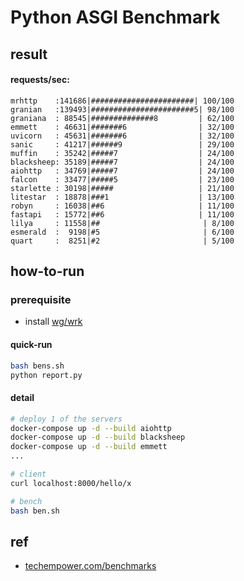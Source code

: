 # Python ASGI Benchmark

## result
#### requests/sec:
```
mrhttp    :141686|#######################| 100/100
granian   :139493|#######################5| 98/100
graniana  : 88545|##############8         | 62/100
emmett    : 46631|#######6                | 32/100
uvicorn   : 45631|#######6                | 32/100
sanic     : 41217|######9                 | 29/100
muffin    : 35242|#####7                  | 24/100
blacksheep: 35189|#####7                  | 24/100
aiohttp   : 34769|#####7                  | 24/100
falcon    : 33477|#####5                  | 23/100
starlette : 30198|#####                   | 21/100
litestar  : 18878|###1                    | 13/100
robyn     : 16038|##6                     | 11/100
fastapi   : 15772|##6                     | 11/100
lilya     : 11558|##                       | 8/100
esmerald  :  9198|#5                       | 6/100
quart     :  8251|#2                       | 5/100
```

## how-to-run
### prerequisite
- install [wg/wrk](https://github.com/wg/wrk)

#### quick-run
```bash
bash bens.sh
python report.py
```

#### detail
```bash
# deploy 1 of the servers
docker-compose up -d --build aiohttp
docker-compose up -d --build blacksheep
docker-compose up -d --build emmett
...

# client
curl localhost:8000/hello/x

# bench
bash ben.sh
```

## ref
- [techempower.com/benchmarks](https://www.techempower.com/benchmarks/#section=test&runid=fd4f1f27-72cd-4e89-92c6-0d965fadb733&hw=ph&test=update&l=zijocf-6bi)